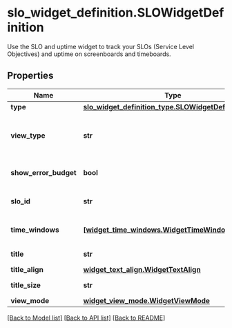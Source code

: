 # slo_widget_definition.SLOWidgetDefinition

Use the SLO and uptime widget to track your SLOs (Service Level Objectives) and uptime on screenboards and timeboards.
## Properties
Name | Type | Description | Notes
------------ | ------------- | ------------- | -------------
**type** | [**slo_widget_definition_type.SLOWidgetDefinitionType**](SLOWidgetDefinitionType.md) |  | 
**view_type** | **str** | Type of view displayed by the widget. | defaults to 'detail'
**show_error_budget** | **bool** | Defined error budget. | [optional] 
**slo_id** | **str** | ID of the SLO displayed. | [optional] 
**time_windows** | [**[widget_time_windows.WidgetTimeWindows]**](WidgetTimeWindows.md) | Times being monitored. | [optional] 
**title** | **str** | Title of the widget. | [optional] 
**title_align** | [**widget_text_align.WidgetTextAlign**](WidgetTextAlign.md) |  | [optional] 
**title_size** | **str** | Size of the title. | [optional] 
**view_mode** | [**widget_view_mode.WidgetViewMode**](WidgetViewMode.md) |  | [optional] 

[[Back to Model list]](README.md#documentation-for-models) [[Back to API list]](README.md#documentation-for-api-endpoints) [[Back to README]](README.md)



